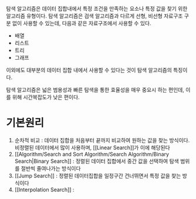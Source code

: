 탐색 알고리즘은 데이터 집합내에서 특정 조건을 만족하는 요소나 특정 값을 찾기 위한 알고리즘 유형이다. 탐색 알고리즘은 검색 알고리즘과 다르게 선형, 비선형 자료구조 구분 없이 사용할 수 있는데, 다음과 같은 자료구조에서 사용할 수 있다.

- 배열
- 리스트
- 트리
- 그래프

이외에도 대부분의 데이터 집합 내에서 사용할 수 있다는 것이 탐색 알고리즘의 특징이다.

탐색 알고리즘은 넓은 범용성과 빠른 탐색을 통한 효율성을 매우 중요시 하는 편인데, 이를 위해 시간복잡도가 낮은 편이다.

# 기본원리
1. 순차적 비교 : 데이터 집합을 처음부터 끝까지 비교하여 원하는 값을 찾는 방식이다. 비정렬된 데이터에서 많이 사용하며, [[Linear Search]]가 이에 해당된다
2. [[Algorithm/Search and Sort Algorithm/Search Algorithm/Binary Search|Binary Search]] : 정렬된 데이터 집합에서 중간 값을 선택하여 탐색 범위를 절반씩 줄여나가는 방식이다
3. [[Jump Search]] : 정렬된 데이터집합을 일정구간 건너뛰면서 특정 값을 찾는 방식이다
4. [[Interpolation Search]] : 
